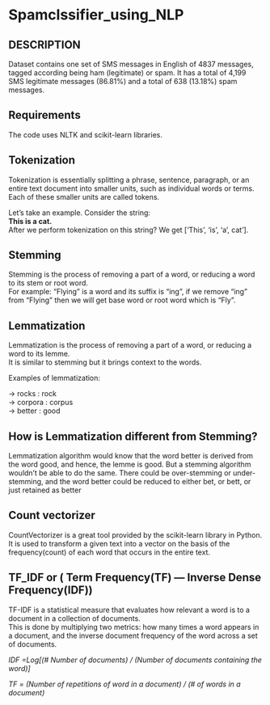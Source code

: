 # Spamclssifier_using_NLP

## DESCRIPTION

Dataset contains one set of SMS messages in English of 4837 messages, tagged according being ham (legitimate) or spam.
It has a total of 4,199 SMS legitimate messages (86.81%) and a total of 638 (13.18%) spam messages.

## Requirements
The code uses NLTK and scikit-learn libraries.

## Tokenization

Tokenization is essentially splitting a phrase, sentence, paragraph, or an entire text document into smaller units, such as individual words or terms. Each of these smaller units are called tokens.

Let’s take an example. Consider the string:<br>
**This is a cat.**<br>
After we perform tokenization on this string? We get [‘This’, ‘is’, ‘a’, cat’].

## Stemming

Stemming is the process of removing a part of a word, or reducing a word to its stem or root word.<br>
For example: “Flying” is a word and its suffix is “ing”, if we remove “ing” from “Flying” then we will get base word or root word which is “Fly”.

## Lemmatization

Lemmatization is the process of removing a part of a word, or reducing a word to its lemme.<br>
It is similar to stemming but it brings context to the words.

Examples of lemmatization:

-> rocks : rock<br>
-> corpora : corpus<br>
-> better : good<br>

## How is Lemmatization different from Stemming?

Lemmatization algorithm would know that the word better is derived from the word good, and hence, the lemme is good. But a stemming algorithm wouldn’t be able to do the same. There could be over-stemming or under-stemming, and the word better could be reduced to either bet, or bett, or just retained as better

## Count vectorizer

CountVectorizer is a great tool provided by the scikit-learn library in Python. It is used to transform a given text into a vector on the basis of the frequency(count) of each word that occurs in the entire text.

## TF_IDF or ( Term Frequency(TF) — Inverse Dense Frequency(IDF))

TF-IDF is a statistical measure that evaluates how relevant a word is to a document in a collection of documents.<br>
This is done by multiplying two metrics: how many times a word appears in a document, and the inverse document frequency of the word across a set of documents.

*IDF =Log[(# Number of documents) / (Number of documents containing the word)]* 

*TF = (Number of repetitions of word in a document) / (# of words in a document)*


